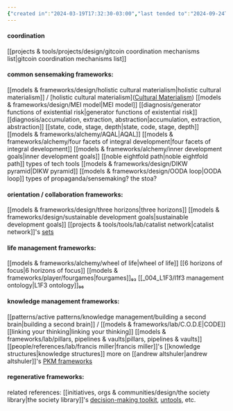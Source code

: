 ```yaml
---
{"created in":"2024-03-19T17:32:30-03:00","last tended to":"2024-09-24T16:22:52-03:00","aliases":["frameworks","framework"],"tags":["design","concept","🌱"],"dg-publish":true,"notestage":["🌱"],"created":"2024-03-19T17:32:30.978-03:00","updated":"2024-11-20T15:06:56.089-03:00","permalink":"/concepts/design/coordination-frameworks/","dgPassFrontmatter":true}
---
```


#### coordination

[[projects & tools/projects/design/gitcoin coordination mechanisms list\|gitcoin coordination mechanisms list]]

#### common sensemaking frameworks:

[[models & frameworks/design/holistic cultural materialism\|holistic cultural materialism]] / [holistic cultural materialism]([Cultural Materialism](https://diome.xyz/2+%F0%9F%8C%BF+Leaves/Cultural+Materialism))
[[models & frameworks/design/MEI model\|MEI model]]
[[diagnosis/generator functions of existential risk\|generator functions of existential risk]]
[[diagnosis/accumulation, extraction, abstraction\|accumulation, extraction, abstraction]]
[[state, code, stage, depth\|state, code, stage, depth]]
[[models & frameworks/alchemy/AQAL\|AQAL]]
[[models & frameworks/alchemy/four facets of integral development\|four facets of integral development]]
[[models & frameworks/alchemy/inner development goals\|inner development goals]]
[[noble eightfold path\|noble eightfold path]]
types of tech tools
[[models & frameworks/design/DIKW pyramid\|DIKW pyramid]]
[[models & frameworks/design/OODA loop\|OODA loop]]
types of propaganda/sensemaking?
the stoa?

#### orientation / collaboration frameworks:

[[models & frameworks/design/three horizons\|three horizons]]
[[models & frameworks/design/sustainable development goals\|sustainable development goals]]
[[projects & tools/tools/lab/catalist network\|catalist network]]'s [sets](https://www.catalist.network/explore-sets)

#### life management frameworks:

[[models & frameworks/alchemy/wheel of life\|wheel of life]]
[[6 horizons of focus\|6 horizons of focus]]
[[models & frameworks/player/fourgames\|fourgames]]₉₃
[[_004_L1F3/l1f3 management ontology\|L1F3 ontology]]₉₆

#### knowledge management frameworks:

[[patterns/active patterns/knowledge management/building a second brain\|building a second brain]] / [[models & frameworks/lab/C.O.D.E\|CODE]]
[[linking your thinking\|linking your thinking]]
[[models & frameworks/lab/pillars, pipelines & vaults\|pillars, pipelines & vaults]]
[[people/references/lab/francis miller\|francis miller]]'s [[knowledge structures\|knowledge structures]]
more on [[andrew altshuler\|andrew altshuler]]'s [PKM frameworks](https://www.altshuler.io/frameworks/)

#### regenerative frameworks:



related references: [[initiatives, orgs & communities/design/the society library\|the society library]]'s [decision-making toolkit](https://www.societylibrary.org/improve-decisionmaking), [untools](https://untools.co/), etc.